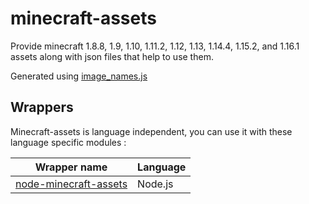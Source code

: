 # minecraft-assets

Provide minecraft 1.8.8, 1.9, 1.10, 1.11.2, 1.12, 1.13, 1.14.4, 1.15.2, and 1.16.1 assets along with json files that help to use them.

Generated using [image_names.js](https://github.com/PrismarineJS/minecraft-jar-extractor/blob/master/image_names.js)


## Wrappers

Minecraft-assets is language independent, you can use it with these language specific modules :

| Wrapper name | Language |
| --- | --- |
| [node-minecraft-assets](https://github.com/rom1504/node-minecraft-assets) | Node.js |

